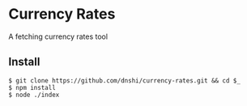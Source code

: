 # Currency Rates
A fetching currency rates tool

## Install
```
$ git clone https://github.com/dnshi/currency-rates.git && cd $_
$ npm install
$ node ./index
```
